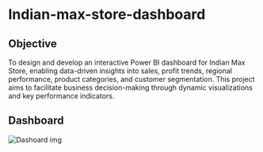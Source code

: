 # Indian-max-store-dashboard
## Objective
To design and develop an interactive Power BI dashboard for Indian Max Store, enabling data-driven insights into sales, profit trends, regional performance, product categories, and customer segmentation. This project aims to facilitate business decision-making through dynamic visualizations and key performance indicators.
## Dashboard
![Dashoard img](https://github.com/user-attachments/assets/3d175648-0f9c-41a2-b407-81e2abbcc2b2)

